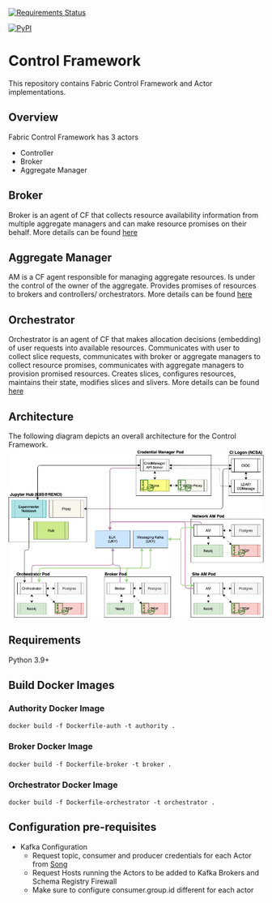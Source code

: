 [![Requirements Status](https://requires.io/github/fabric-testbed/ControlFramework/requirements.svg?branch=master)](https://requires.io/github/fabric-testbed/ControlFramework/requirements/?branch=master)

[![PyPI](https://img.shields.io/pypi/v/fabric-cf?style=plastic)](https://pypi.org/project/fabric-cf/)

# Control Framework
This repository contains Fabric Control Framework and Actor implementations.

## Overview
Fabric Control Framework has 3 actors
- Controller
- Broker
- Aggregate Manager

## Broker
Broker is an agent of CF that collects resource availability information from multiple aggregate managers and can make resource promises on their behalf. More details can be found [here](fabric_cf/broker/Readme.md)

## Aggregate Manager
AM is a CF agent responsible for managing aggregate resources. Is under the control of the owner of the aggregate. Provides promises of resources to brokers and controllers/ orchestrators. More details can be found [here](fabric_cf/authority/Readme.md)

## Orchestrator
Orchestrator is an agent of CF that makes allocation decisions (embedding) of user requests into available resources. Communicates with user to collect slice requests, communicates with broker or aggregate managers to collect resource promises, communicates with aggregate managers to provision promised resources. Creates slices, configures resources, maintains their state, modifies slices and slivers. More details can be found [here](fabric_cf/orchestrator/README.md)

## Architecture
The following diagram depicts an overall architecture for the Control Framework.
![Architecture](./images/cf.png)

## Requirements
Python 3.9+

## Build Docker Images

### Authority Docker Image
```
docker build -f Dockerfile-auth -t authority .
```

### Broker Docker Image
```
docker build -f Dockerfile-broker -t broker .
```

### Orchestrator Docker Image
```
docker build -f Dockerfile-orchestrator -t orchestrator .
```

## Configuration pre-requisites
- Kafka Configuration
  - Request topic, consumer and producer credentials for each Actor from [Song](ywsong2@g.uky.edu) 
  - Request Hosts running the Actors to be added to Kafka Brokers and Schema Registry Firewall
  - Make sure to configure consumer.group.id different for each actor
